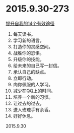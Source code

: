 2015.9.30-273
=============
[提升自我的14个有效途径](http://www.douban.com/note/473666116/)

1. 每天读书。
2. 学习新的语言。
3. 打造你的灵感空间。
4. 战胜你的恐惧。
5. 升级你的技能。
6. 给未来的自己写一封信。
7. 承认自己的缺点。
8. 立即行动。
9. 向你佩服的人学习。
10. 减少在QQ上的时间。
11. 培养一个新的习惯。
12. 让过去的过去。
13. 送人玫瑰手有余香。
14. 好好休息。

2015.9.30